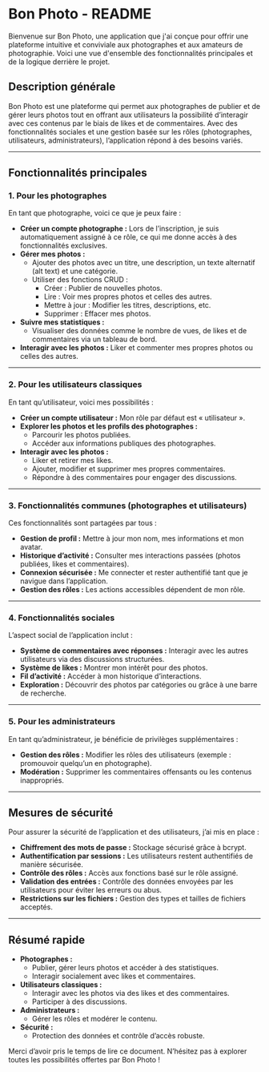 # Bon Photo - README

Bienvenue sur Bon Photo, une application que j'ai conçue pour offrir une plateforme intuitive et conviviale aux photographes et aux amateurs de photographie. Voici une vue d'ensemble des fonctionnalités principales et de la logique derrière le projet.

## Description générale

Bon Photo est une plateforme qui permet aux photographes de publier et de gérer leurs photos tout en offrant aux utilisateurs la possibilité d’interagir avec ces contenus par le biais de likes et de commentaires. Avec des fonctionnalités sociales et une gestion basée sur les rôles (photographes, utilisateurs, administrateurs), l’application répond à des besoins variés.

---

## Fonctionnalités principales

### 1. Pour les photographes

En tant que photographe, voici ce que je peux faire :

- **Créer un compte photographe :** Lors de l’inscription, je suis automatiquement assigné à ce rôle, ce qui me donne accès à des fonctionnalités exclusives.
- **Gérer mes photos :**
  - Ajouter des photos avec un titre, une description, un texte alternatif (alt text) et une catégorie.
  - Utiliser des fonctions CRUD :
    - Créer : Publier de nouvelles photos.
    - Lire : Voir mes propres photos et celles des autres.
    - Mettre à jour : Modifier les titres, descriptions, etc.
    - Supprimer : Effacer mes photos.
- **Suivre mes statistiques :**
  - Visualiser des données comme le nombre de vues, de likes et de commentaires via un tableau de bord.
- **Interagir avec les photos :** Liker et commenter mes propres photos ou celles des autres.

---

### 2. Pour les utilisateurs classiques

En tant qu’utilisateur, voici mes possibilités :

- **Créer un compte utilisateur :** Mon rôle par défaut est « utilisateur ».
- **Explorer les photos et les profils des photographes :**
  - Parcourir les photos publiées.
  - Accéder aux informations publiques des photographes.
- **Interagir avec les photos :**
  - Liker et retirer mes likes.
  - Ajouter, modifier et supprimer mes propres commentaires.
  - Répondre à des commentaires pour engager des discussions.

---

### 3. Fonctionnalités communes (photographes et utilisateurs)

Ces fonctionnalités sont partagées par tous :

- **Gestion de profil :** Mettre à jour mon nom, mes informations et mon avatar.
- **Historique d’activité :** Consulter mes interactions passées (photos publiées, likes et commentaires).
- **Connexion sécurisée :** Me connecter et rester authentifié tant que je navigue dans l’application.
- **Gestion des rôles :** Les actions accessibles dépendent de mon rôle.

---

### 4. Fonctionnalités sociales

L’aspect social de l’application inclut :

- **Système de commentaires avec réponses :** Interagir avec les autres utilisateurs via des discussions structurées.
- **Système de likes :** Montrer mon intérêt pour des photos.
- **Fil d’activité :** Accéder à mon historique d’interactions.
- **Exploration :** Découvrir des photos par catégories ou grâce à une barre de recherche.

---

### 5. Pour les administrateurs

En tant qu’administrateur, je bénéficie de privilèges supplémentaires :

- **Gestion des rôles :** Modifier les rôles des utilisateurs (exemple : promouvoir quelqu’un en photographe).
- **Modération :** Supprimer les commentaires offensants ou les contenus inappropriés.

---

## Mesures de sécurité

Pour assurer la sécurité de l’application et des utilisateurs, j’ai mis en place :

- **Chiffrement des mots de passe :** Stockage sécurisé grâce à bcrypt.
- **Authentification par sessions :** Les utilisateurs restent authentifiés de manière sécurisée.
- **Contrôle des rôles :** Accès aux fonctions basé sur le rôle assigné.
- **Validation des entrées :** Contrôle des données envoyées par les utilisateurs pour éviter les erreurs ou abus.
- **Restrictions sur les fichiers :** Gestion des types et tailles de fichiers acceptés.

---

## Résumé rapide

- **Photographes :**
  - Publier, gérer leurs photos et accéder à des statistiques.
  - Interagir socialement avec likes et commentaires.
- **Utilisateurs classiques :**
  - Interagir avec les photos via des likes et des commentaires.
  - Participer à des discussions.
- **Administrateurs :**
  - Gérer les rôles et modérer le contenu.
- **Sécurité :**
  - Protection des données et contrôle d’accès robuste.

Merci d’avoir pris le temps de lire ce document. N’hésitez pas à explorer toutes les possibilités offertes par Bon Photo !
